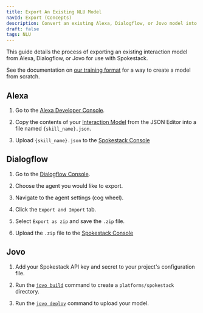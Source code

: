 ```yaml
---
title: Export An Existing NLU Model
navId: Export (Concepts)
description: Convert an existing Alexa, Dialogflow, or Jovo model into Spokestack's format
draft: false
tags: NLU
---
```


This guide details the process of exporting an existing interaction model from Alexa, Dialogflow, or Jovo for use with Spokestack.

See the documentation on [our training format](/docs/concepts/nlu-training-data) for a way to create a model from scratch.

## Alexa

1. Go to the [Alexa Developer Console](https://developer.amazon.com/en-US/docs/alexa/devconsole/about-the-developer-console.html).

2. Copy the contents of your [Interaction Model](https://developer.amazon.com/en-US/docs/alexa/custom-skills/create-the-interaction-model-for-your-skill.html) from the JSON Editor into a file named `{skill_name}.json`.

3. Upload `{skill_name}.json` to the [Spokestack Console](/account/services/nlu)

## Dialogflow

1. Go to the [Dialogflow Console](https://dialogflow.cloud.google.com/).

2. Choose the agent you would like to export.

3. Navigate to the agent settings (cog wheel).

4. Click the `Export and Import` tab.

5. Select `Export as zip` and save the `.zip` file.

6. Upload the `.zip` file to the [Spokestack Console](/account/services/nlu)

## Jovo

1. Add your Spokestack API key and secret to your project's configuration file.

2. Run the [`jovo build`](https://www.jovo.tech/marketplace/jovo-cli/build) command to create a `platforms/spokestack` directory.

3. Run the [`jovo deploy`](https://www.jovo.tech/marketplace/jovo-cli/deploy) command to upload your model.
